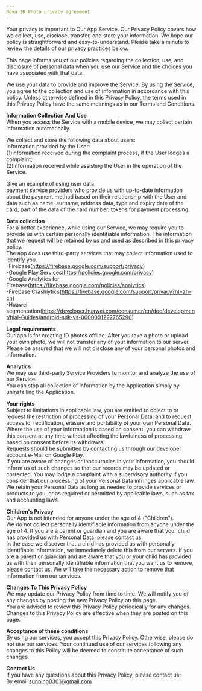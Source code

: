 ```yaml
---
Nova ID Photo privacy agreement
---
```

Your privacy is important to Our App Service. Our Privacy Policy covers how we collect, use, disclose, transfer, and store your information. We hope our policy is straightforward and easy-to-understand. Please take a minute to review the details of our privacy practices below.

This page informs you of our policies regarding the collection, use, and disclosure of personal data when you use our Service and the choices you have associated with that data.

We use your data to provide and improve the Service. By using the Service, you agree to the collection and use of information in accordance with this policy. Unless otherwise defined in this Privacy Policy, the terms used in this Privacy Policy have the same meanings as in our Terms and Conditions.

**Information Collection And Use**  
When you access the Service with a mobile device, we may collect certain information automatically.  

We collect and store the following data about users:  
Information provided by the User:  
(1)information received during the complaint process, if the User lodges a complaint;  
(2)information received while assisting the User in the operation of the Service.  

Give an example of using user data:  
payment service providers who provide us with up-to-date information about the payment method based on their relationship with the User and data such as name, surname, address data, type and expiry date of the card, part of the data of the card number, tokens for payment processing.  

**Data collection**  
For a better experience, while using our Service, we may require you to provide us with certain personally identifiable information. The information that we request will be retained by us and used as described in this privacy policy.   
The app does use third-party services that may collect information used to identify you.  
-Firebase(https://firebase.google.com/support/privacy)  
-Google Play Services(https://policies.google.com/privacy)  
-Google Analytics for Firebase(https://firebase.google.com/policies/analytics)  
-Firebase Crashlytics(https://firebase.google.com/support/privacy?hl=zh-cn)  
-Huawei segmentation(https://developer.huawei.com/consumer/en/doc/development/hiai-Guides/android-sdk-ys-0000001222765290)  

**Legal requirements**  
Our app is for creating ID photos offline. After you take a photo or upload your own photo, we will not transfer any of your information to our server.  
Please be assured that we will not disclose any of your personal photos and information.  

**Analytics**  
We may use third-party Service Providers to monitor and analyze the use of our Service.  
You can stop all collection of information by the Application simply by uninstalling the Application.  

**Your rights**  
Subject to limitations in applicable law, you are entitled to object to or request the restriction of processing of your Personal Data, and to request access to, rectification, erasure and portability of your own Personal Data.   
Where the use of your information is based on consent, you can withdraw this consent at any time without affecting the lawfulness of processing based on consent before its withdrawal.  
Requests should be submitted by contacting us through our developer account e-Mail on Google Play.  
If you are aware of changes or inaccuracies in your information, you should inform us of such changes so that our records may be updated or corrected. You may lodge a complaint with a supervisory authority if you consider that our processing of your Personal Data infringes applicable law.  
We retain your Personal Data as long as needed to provide services or products to you, or as required or permitted by applicable laws, such as tax and accounting laws.  

**Children's Privacy**  
Our App is not intended for anyone under the age of 4 ("Children").  
We do not collect personally identifiable information from anyone under the age of 4. If you are a parent or guardian and you are aware that your child has provided us with Personal Data, please contact us.  
In the case we discover that a child has provided us with personally identifiable information, we immediately delete this from our servers. If you are a parent or guardian and are aware that you or your child has provided us with their personally identifiable information that you want us to remove, please contact us. We will take the necessary action to remove that information from our services.  

**Changes To This Privacy Policy**  
We may update our Privacy Policy from time to time. We will notify you of any changes by posting the new Privacy Policy on this page.  
You are advised to review this Privacy Policy periodically for any changes. Changes to this Privacy Policy are effective when they are posted on this page.  

**Acceptance of these conditions**  
By using our services, you accept this Privacy Policy. Otherwise, please do not use our services. Your continued use of our services following any changes to this Policy will be deemed to constitute acceptance of such changes.  

**Contact Us**  
If you have any questions about this Privacy Policy, please contact us:  
By email:sunping0301@gmail.com  
